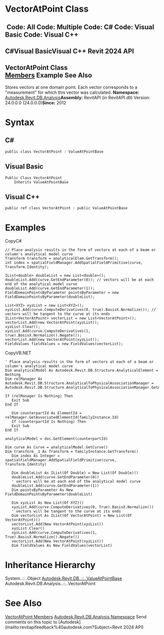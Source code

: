 # VectorAtPoint Class

﻿
 Code: All Code: Multiple Code: C# Code: Visual Basic Code: Visual C++   
---  
C#Visual BasicVisual C++
Revit 2024 API  
---  
VectorAtPoint Class  
[Members](d2038b2b-73d0-45d9-249a-541f256fa249.md "VectorAtPoint Members") Example See Also  
---  
Stores vectors at one domain point. Each vector corresponds to a "measurement" for which this vector was calculated. 
**Namespace:** [Autodesk.Revit.DB.Analysis](958e2e12-587d-f188-5d7b-f13d7dbfdf48.md "Autodesk.Revit.DB.Analysis Namespace")**Assembly:** RevitAPI (in RevitAPI.dll) Version: 24.0.0.0 (24.0.0.0)**Since:** 2012 
# Syntax
C#  
---  
```text
public class VectorAtPoint : ValueAtPointBase
```
  
Visual Basic  
---  
```text
Public Class VectorAtPoint _
	Inherits ValueAtPointBase
```
  
Visual C++  
---  
```text
public ref class VectorAtPoint : public ValueAtPointBase
```
  
# Examples
CopyC#
```text
// Place analysis results in the form of vectors at each of a beam or column's analytical model curve
Transform transform = analyticalElem.GetTransform();
int index = spatialFieldManager.AddSpatialFieldPrimitive(curve, Transform.Identity);

IList<double> doubleList = new List<double>();
doubleList.Add(curve.GetEndParameter(0)); // vectors will be at each end of the analytical model curve
doubleList.Add(curve.GetEndParameter(1));
FieldDomainPointsByParameter pointsByParameter = new FieldDomainPointsByParameter(doubleList);

List<XYZ> xyzList = new List<XYZ>();
xyzList.Add(curve.ComputeDerivatives(0, true).BasisX.Normalize()); // vectors will be tangent to the curve at its ends
IList<VectorAtPoint> vectorList = new List<VectorAtPoint>();
vectorList.Add(new VectorAtPoint(xyzList));
xyzList.Clear();
xyzList.Add(curve.ComputeDerivatives(1, true).BasisX.Normalize().Negate());
vectorList.Add(new VectorAtPoint(xyzList));
FieldValues fieldValues = new FieldValues(vectorList);
```

CopyVB.NET
```text
' Place analysis results in the form of vectors at each of a beam or column's analytical model curve
Dim analyticalModel As Autodesk.Revit.DB.Structure.AnalyticalElement = Nothing
Dim relManager As Autodesk.Revit.DB.Structure.AnalyticalToPhysicalAssociationManager = Autodesk.Revit.DB.Structure.AnalyticalToPhysicalAssociationManager.GetAnalyticalToPhysicalAssociationManager(doc)

If (relManager Is Nothing) Then
   Exit Sub
End If

   Dim counterpartId As ElementId = relManager.GetAssociatedElementId(familyInstance.Id)
   If (counterpartId Is Nothing) Then
   Exit Sub
End If

analyticalModel = doc.GetElement(counterpartId)

Dim curve As Curve = analyticalModel.GetCurve()
Dim transform__1 As Transform = familyInstance.GetTransform()
   Dim index As Integer = spatialFieldManager.AddSpatialFieldPrimitive(curve, Transform.Identity)

   Dim doubleList As IList(Of Double) = New List(Of Double)()
   doubleList.Add(curve.GetEndParameter(0))
   ' vectors will be at each end of the analytical model curve
   doubleList.Add(curve.GetEndParameter(1))
   Dim pointsByParameter As New FieldDomainPointsByParameter(doubleList)

   Dim xyzList As New List(Of XYZ)()
   xyzList.Add(curve.ComputeDerivatives(0, True).BasisX.Normalize())
   ' vectors will be tangent to the curve at its ends
   Dim vectorList As IList(Of VectorAtPoint) = New List(Of VectorAtPoint)()
   vectorList.Add(New VectorAtPoint(xyzList))
   xyzList.Clear()
   xyzList.Add(curve.ComputeDerivatives(1, True).BasisX.Normalize().Negate())
   vectorList.Add(New VectorAtPoint(xyzList))
   Dim fieldValues As New FieldValues(vectorList)
```

# Inheritance Hierarchy
System..::..Object [Autodesk.Revit.DB..::..ValueAtPointBase](67c49547-b5b9-59ad-8106-65d90886a381.md "ValueAtPointBase Class") Autodesk.Revit.DB.Analysis..::..VectorAtPoint
# See Also
[VectorAtPoint Members](d2038b2b-73d0-45d9-249a-541f256fa249.md "VectorAtPoint Members")
[Autodesk.Revit.DB.Analysis Namespace](958e2e12-587d-f188-5d7b-f13d7dbfdf48.md "Autodesk.Revit.DB.Analysis Namespace")
Send comments on this topic to [Autodesk](mailto:revitapifeedback%40autodesk.com?Subject=Revit 2024 API)